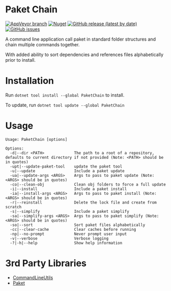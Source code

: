# Paket Chain

[![AppVeyor branch](https://img.shields.io/appveyor/ci/blythmeister/paketchain)](https://ci.appveyor.com/project/BlythMeister/PaketChain)
[![Nuget](https://img.shields.io/nuget/v/paketchain)](https://www.nuget.org/packages/PaketChain/)
[![GitHub release (latest by date)](https://img.shields.io/github/v/release/BlythMeister/PaketChain)](https://github.com/BlythMeister/PaketChain/releases/latest)
[![GitHub issues](https://img.shields.io/github/issues-raw/blythmeister/paketchain)](https://github.com/BlythMeister/PaketChain/issues)

A command line application call paket in standard folder structures and chain multiple commands together.

With added ability to sort dependencies and references files alphabetically prior to install.

# Installation

Run `dotnet tool install --global PaketChain` to install.

To update, run `dotnet tool update --global PaketChain`

# Usage

```
Usage: PaketChain [options]

Options:
  -d|--dir <PATH>             The path to a root of a repository, defaults to current directory if not provided (Note: <PATH> should be in quotes)
  -upt|--update-paket-tool    update the paket tool
  -u|--update                 Include a paket update
  -ua|--update-args <ARGS>    Args to pass to paket update (Note: <ARGS> should be in quotes)
  -co|--clean-obj             Clean obj folders to force a full update
  -i|--install                Include a paket install
  -ia|--install-args <ARGS>   Args to pass to paket install (Note: <ARGS> should be in quotes)
  -r|--reinstall              Delete the lock file and create from scratch
  -s|--simplify               Include a paket simplify
  -sa|--simplify-args <ARGS>  Args to pass to paket simplify (Note: <ARGS> should be in quotes)
  -so|--sort                  Sort paket files alphabetically
  -cc|--clear-cache           Clear caches before running
  -np|--no-prompt             Never prompt user input
  -v|--verbose                Verbose logging
  -?|-h|--help                Show help information
```

# 3rd Party Libraries

* [CommandLineUtils](https://github.com/natemcmaster/CommandLineUtils)
* [Paket](https://github.com/fsprojects/Paket)